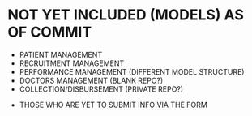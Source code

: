 # NOT YET INCLUDED (MODELS) AS OF COMMIT
 - PATIENT MANAGEMENT
 - RECRUITMENT MANAGEMENT
 - PERFORMANCE MANAGEMENT (DIFFERENT MODEL STRUCTURE)
 - DOCTORS MANAGEMENT (BLANK REPO?)
 - COLLECTION/DISBURSEMENT (PRIVATE REPO?)
 * THOSE WHO ARE YET TO SUBMIT INFO VIA THE FORM